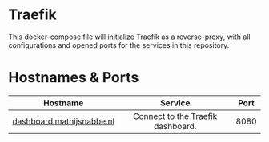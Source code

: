 # Traefik
This docker-compose file will initialize Traefik as a reverse-proxy, with all configurations and opened ports for the services in this repository.

# Hostnames & Ports
| Hostname | Service | Port |
| :------: | :-----: | :--: |
| [dashboard.mathijsnabbe.nl](http://dashboard.mathijsnabbe.nl) | Connect to the Traefik dashboard. | 8080 |
